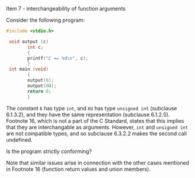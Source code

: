Item 7 \- interchangeability of function arguments

Consider the following program:

```c
#include <stdio.h>

 void output (c)
        int c;
        {
        printf("C == %d\n", c);
        }
 int main (void)
        {
        output(6);
        output(6U);
        return 0;
        }
```

The constant `6` has type `int`, and `6U` has type `unsigned int` (subclause
6.1.3.2), and they have the same representation (subclause 6.1.2.5). Footnote
16, which is not a part of the C Standard, states that this implies that they
are interchangable as arguments. However, `int` and `unsigned int` are not
compatible types, and so subclause 6.3.2.2 makes the second call undefined.

Is the program strictly conforming?

Note that similar issues arise in connection with the other cases mentioned in
Footnote 16 (function return values and union members).
